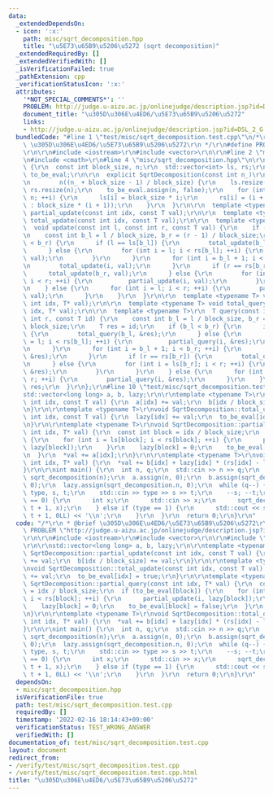 ```yaml
---
data:
  _extendedDependsOn:
  - icon: ':x:'
    path: misc/sqrt_decomposition.hpp
    title: "\u5E73\u65B9\u5206\u5272 (sqrt decomposition)"
  _extendedRequiredBy: []
  _extendedVerifiedWith: []
  _isVerificationFailed: true
  _pathExtension: cpp
  _verificationStatusIcon: ':x:'
  attributes:
    '*NOT_SPECIAL_COMMENTS*': ''
    PROBLEM: http://judge.u-aizu.ac.jp/onlinejudge/description.jsp?id=DSL_2_G
    document_title: "\u305D\u306E\u4ED6/\u5E73\u65B9\u5206\u5272"
    links:
    - http://judge.u-aizu.ac.jp/onlinejudge/description.jsp?id=DSL_2_G
  bundledCode: "#line 1 \"test/misc/sqrt_decomposition.test.cpp\"\n/*\r\n * @brief\
    \ \u305D\u306E\u4ED6/\u5E73\u65B9\u5206\u5272\r\n */\r\n#define PROBLEM \"http://judge.u-aizu.ac.jp/onlinejudge/description.jsp?id=DSL_2_G\"\
    \r\n\r\n#include <iostream>\r\n#include <vector>\r\n\r\n#line 2 \"misc/sqrt_decomposition.hpp\"\
    \n#include <cmath>\r\n#line 4 \"misc/sqrt_decomposition.hpp\"\n\r\nstruct SqrtDecomposition\
    \ {\r\n  const int block_size, n;\r\n  std::vector<int> ls, rs;\r\n  std::vector<bool>\
    \ to_be_eval;\r\n\r\n  explicit SqrtDecomposition(const int n_)\r\n      : block_size(std::round(std::sqrt(n_))),\r\
    \n        n((n_ + block_size - 1) / block_size) {\r\n    ls.resize(n);\r\n   \
    \ rs.resize(n);\r\n    to_be_eval.assign(n, false);\r\n    for (int i = 0; i <\
    \ n; ++i) {\r\n      ls[i] = block_size * i;\r\n      rs[i] = (i + 1 == n ? n_\
    \ : block_size * (i + 1));\r\n    }\r\n  }\r\n\r\n  template <typename T> void\
    \ partial_update(const int idx, const T val);\r\n\r\n  template <typename T> void\
    \ total_update(const int idx, const T val);\r\n\r\n  template <typename T>\r\n\
    \  void update(const int l, const int r, const T val) {\r\n    if (r <= l) return;\r\
    \n    const int b_l = l / block_size, b_r = (r - 1) / block_size;\r\n    if (b_l\
    \ < b_r) {\r\n      if (l == ls[b_l]) {\r\n        total_update(b_l, val);\r\n\
    \      } else {\r\n        for (int i = l; i < rs[b_l]; ++i) {\r\n          partial_update(i,\
    \ val);\r\n        }\r\n      }\r\n      for (int i = b_l + 1; i < b_r; ++i) {\r\
    \n        total_update(i, val);\r\n      }\r\n      if (r == rs[b_r]) {\r\n  \
    \      total_update(b_r, val);\r\n      } else {\r\n        for (int i = ls[b_r];\
    \ i < r; ++i) {\r\n          partial_update(i, val);\r\n        }\r\n      }\r\
    \n    } else {\r\n      for (int i = l; i < r; ++i) {\r\n        partial_update(i,\
    \ val);\r\n      }\r\n    }\r\n  }\r\n\r\n  template <typename T> void partial_query(const\
    \ int idx, T* val);\r\n\r\n  template <typename T> void total_query(const int\
    \ idx, T* val);\r\n\r\n  template <typename T>\r\n  T query(const int l, const\
    \ int r, const T id) {\r\n    const int b_l = l / block_size, b_r = (r - 1) /\
    \ block_size;\r\n    T res = id;\r\n    if (b_l < b_r) {\r\n      if (l == ls[b_l])\
    \ {\r\n        total_query(b_l, &res);\r\n      } else {\r\n        for (int i\
    \ = l; i < rs[b_l]; ++i) {\r\n          partial_query(i, &res);\r\n        }\r\
    \n      }\r\n      for (int i = b_l + 1; i < b_r; ++i) {\r\n        total_query(i,\
    \ &res);\r\n      }\r\n      if (r == rs[b_r]) {\r\n        total_query(b_r, &res);\r\
    \n      } else {\r\n        for (int i = ls[b_r]; i < r; ++i) {\r\n          partial_query(i,\
    \ &res);\r\n        }\r\n      }\r\n    } else {\r\n      for (int i = l; i <\
    \ r; ++i) {\r\n        partial_query(i, &res);\r\n      }\r\n    }\r\n    return\
    \ res;\r\n  }\r\n};\r\n#line 10 \"test/misc/sqrt_decomposition.test.cpp\"\n\r\n\
    std::vector<long long> a, b, lazy;\r\n\r\ntemplate <typename T>\r\nvoid SqrtDecomposition::partial_update(const\
    \ int idx, const T val) {\r\n  a[idx] += val;\r\n  b[idx / block_size] += val;\r\
    \n}\r\n\r\ntemplate <typename T>\r\nvoid SqrtDecomposition::total_update(const\
    \ int idx, const T val) {\r\n  lazy[idx] += val;\r\n  to_be_eval[idx] = true;\r\
    \n}\r\n\r\ntemplate <typename T>\r\nvoid SqrtDecomposition::partial_query(const\
    \ int idx, T* val) {\r\n  const int block = idx / block_size;\r\n  if (to_be_eval[block])\
    \ {\r\n    for (int i = ls[block]; i < rs[block]; ++i) {\r\n      partial_update(i,\
    \ lazy[block]);\r\n    }\r\n    lazy[block] = 0;\r\n    to_be_eval[block] = false;\r\
    \n  }\r\n  *val += a[idx];\r\n}\r\n\r\ntemplate <typename T>\r\nvoid SqrtDecomposition::total_query(const\
    \ int idx, T* val) {\r\n  *val += b[idx] + lazy[idx] * (rs[idx] - ls[idx]);\r\n\
    }\r\n\r\nint main() {\r\n  int n, q;\r\n  std::cin >> n >> q;\r\n  SqrtDecomposition\
    \ sqrt_decomposition(n);\r\n  a.assign(n, 0);\r\n  b.assign(sqrt_decomposition.n,\
    \ 0);\r\n  lazy.assign(sqrt_decomposition.n, 0);\r\n  while (q--) {\r\n    int\
    \ type, s, t;\r\n    std::cin >> type >> s >> t;\r\n    --s; --t;\r\n    if (type\
    \ == 0) {\r\n      int x;\r\n      std::cin >> x;\r\n      sqrt_decomposition.update(s,\
    \ t + 1, x);\r\n    } else if (type == 1) {\r\n      std::cout << sqrt_decomposition.query(s,\
    \ t + 1, 0LL) << '\\n';\r\n    }\r\n  }\r\n  return 0;\r\n}\r\n"
  code: "/*\r\n * @brief \u305D\u306E\u4ED6/\u5E73\u65B9\u5206\u5272\r\n */\r\n#define\
    \ PROBLEM \"http://judge.u-aizu.ac.jp/onlinejudge/description.jsp?id=DSL_2_G\"\
    \r\n\r\n#include <iostream>\r\n#include <vector>\r\n\r\n#include \"../../misc/sqrt_decomposition.hpp\"\
    \r\n\r\nstd::vector<long long> a, b, lazy;\r\n\r\ntemplate <typename T>\r\nvoid\
    \ SqrtDecomposition::partial_update(const int idx, const T val) {\r\n  a[idx]\
    \ += val;\r\n  b[idx / block_size] += val;\r\n}\r\n\r\ntemplate <typename T>\r\
    \nvoid SqrtDecomposition::total_update(const int idx, const T val) {\r\n  lazy[idx]\
    \ += val;\r\n  to_be_eval[idx] = true;\r\n}\r\n\r\ntemplate <typename T>\r\nvoid\
    \ SqrtDecomposition::partial_query(const int idx, T* val) {\r\n  const int block\
    \ = idx / block_size;\r\n  if (to_be_eval[block]) {\r\n    for (int i = ls[block];\
    \ i < rs[block]; ++i) {\r\n      partial_update(i, lazy[block]);\r\n    }\r\n\
    \    lazy[block] = 0;\r\n    to_be_eval[block] = false;\r\n  }\r\n  *val += a[idx];\r\
    \n}\r\n\r\ntemplate <typename T>\r\nvoid SqrtDecomposition::total_query(const\
    \ int idx, T* val) {\r\n  *val += b[idx] + lazy[idx] * (rs[idx] - ls[idx]);\r\n\
    }\r\n\r\nint main() {\r\n  int n, q;\r\n  std::cin >> n >> q;\r\n  SqrtDecomposition\
    \ sqrt_decomposition(n);\r\n  a.assign(n, 0);\r\n  b.assign(sqrt_decomposition.n,\
    \ 0);\r\n  lazy.assign(sqrt_decomposition.n, 0);\r\n  while (q--) {\r\n    int\
    \ type, s, t;\r\n    std::cin >> type >> s >> t;\r\n    --s; --t;\r\n    if (type\
    \ == 0) {\r\n      int x;\r\n      std::cin >> x;\r\n      sqrt_decomposition.update(s,\
    \ t + 1, x);\r\n    } else if (type == 1) {\r\n      std::cout << sqrt_decomposition.query(s,\
    \ t + 1, 0LL) << '\\n';\r\n    }\r\n  }\r\n  return 0;\r\n}\r\n"
  dependsOn:
  - misc/sqrt_decomposition.hpp
  isVerificationFile: true
  path: test/misc/sqrt_decomposition.test.cpp
  requiredBy: []
  timestamp: '2022-02-16 18:14:43+09:00'
  verificationStatus: TEST_WRONG_ANSWER
  verifiedWith: []
documentation_of: test/misc/sqrt_decomposition.test.cpp
layout: document
redirect_from:
- /verify/test/misc/sqrt_decomposition.test.cpp
- /verify/test/misc/sqrt_decomposition.test.cpp.html
title: "\u305D\u306E\u4ED6/\u5E73\u65B9\u5206\u5272"
---
```

